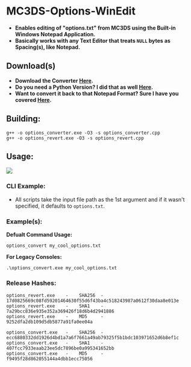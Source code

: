 # MC3DS-Options-WinEdit
- **Enables editing of "options.txt" from MC3DS using the Built-in Windows Notepad Application.**
- **Basically works with any Text Editor that treats `NULL` bytes as Spacing(s), like Notepad.**

## Download(s)
- **Download the Converter [Here](https://github.com/Cracko298/MC3DS-Options-WinEdit/releases/download/v1.1.0/options_converter.exe).**
- **Do you need a Python Version? I did that as well [Here](https://github.com/Cracko298/MC3DS-Options-WinEdit/releases/download/v1.1.0/options_converter.py).**
- **Want to convert it back to that Notepad Format? Sure I have you covered [Here](https://github.com/Cracko298/MC3DS-Options-WinEdit/releases/download/v1.1.0/options_revert.exe).**

## Building:
```
g++ -o options_converter.exe -O3 -s options_converter.cpp
g++ -o options_revert.exe -O3 -s options_revert.cpp
```

## Usage:
![](https://github.com/Cracko298/MC3DS-Options-WinEdit/releases/download/v1.0.0/showoff.gif)
### CLI Example:
- All scripts take the input file path as the 1st argument and if it wasn't specified, it defaults to `options.txt`.

### Example(s):
**Defualt Command Usage:**
```
options_convert my_cool_options.txt
```
**For Legacy Consoles:**
```
.\options_convert.exe my_cool_options.txt
```

### Release Hashes:
```
options_revert.exe    -    SHA256  -    17d0825669c08fd59201464630f55d6f43ba4c518243987a0612f30daa8e013e
options_revert.exe    -    SHA1    -    7a29bcc836e935e352a369426f18d6b4d2941886
options_revert.exe    -    MD5     -    9252dfa2db109d5db5877a91fa0ee04a

options_convert.exe   -    SHA256  -    ecc6880332dd1926d4bd1a7a6f7661a49ab79325f5b1bdc103971652d6b8ef1c
options_convert.exe   -    SHA1    -    407fcc7933eaab23ee5dc7896be0a995341652bb
options_convert.exe   -    MD5     -    f9495f28d862055144a4dbb1ecc75056
```
